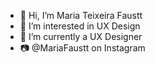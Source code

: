 - 👋 Hi, I’m Maria Teixeira Faustt              
- 👀 I’m interested in UX Design   
- 🌱 I’m currently a UX Designer     
- 📷 @MariaFaustt on Instagram    
    
<!---    
MariaLTN/MariaLTN is a ✨ special ✨ repository because its `README.md` (this file) appears on your GitHub profile.
You can click the Preview link to take a look at your changes.
--->
